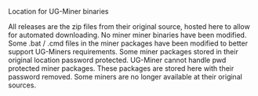 Location for UG-Miner binaries

All releases are the zip files from their original source, hosted here to allow for automated downloading.
No miner miner binaries have been modified.
Some .bat / .cmd files in the miner packages have been modified to better support UG-Miners requirements.
Some miner packages stored in their original location password protected. UG-Miner cannot handle pwd protected miner packages. These packages are stored here with their password removed.
Some miners are no longer available at their original sources.
